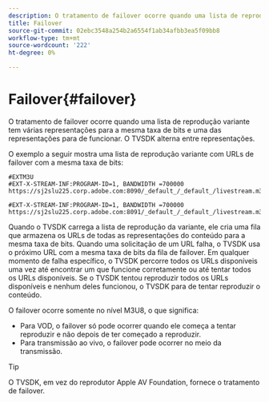 ```yaml
---
description: O tratamento de failover ocorre quando uma lista de reprodução variante tem várias representações para a mesma taxa de bits e uma das representações para de funcionar. O TVSDK alterna entre representações.
title: Failover
source-git-commit: 02ebc3548a254b2a6554f1ab34afbb3ea5f09bb8
workflow-type: tm+mt
source-wordcount: '222'
ht-degree: 0%

---
```


# Failover{#failover}

O tratamento de failover ocorre quando uma lista de reprodução variante tem várias representações para a mesma taxa de bits e uma das representações para de funcionar. O TVSDK alterna entre representações.

O exemplo a seguir mostra uma lista de reprodução variante com URLs de failover com a mesma taxa de bits:

```
#EXTM3U
#EXT-X-STREAM-INF:PROGRAM-ID=1, BANDWIDTH =700000
https://sj2slu225.corp.adobe.com:8090/_default_/_default_/livestream.m3u8   

#EXT-X-STREAM-INF:PROGRAM-ID=1, BANDWIDTH =700000
https://sj2slu225.corp.adobe.com:8091/_default_/_default_/livestream.m3u8
```

Quando o TVSDK carrega a lista de reprodução da variante, ele cria uma fila que armazena os URLs de todas as representações do conteúdo para a mesma taxa de bits. Quando uma solicitação de um URL falha, o TVSDK usa o próximo URL com a mesma taxa de bits da fila de failover. Em qualquer momento de falha específico, o TVSDK percorre todos os URLs disponíveis uma vez até encontrar um que funcione corretamente ou até tentar todos os URLs disponíveis. Se o TVSDK tentou reproduzir todos os URLs disponíveis e nenhum deles funcionou, o TVSDK para de tentar reproduzir o conteúdo.

O failover ocorre somente no nível M3U8, o que significa:

* Para VOD, o failover só pode ocorrer quando ele começa a tentar reproduzir e não depois de ter começado a reproduzir.
* Para transmissão ao vivo, o failover pode ocorrer no meio da transmissão.

>[!TIP]
>
>O TVSDK, em vez do reprodutor Apple AV Foundation, fornece o tratamento de failover.
